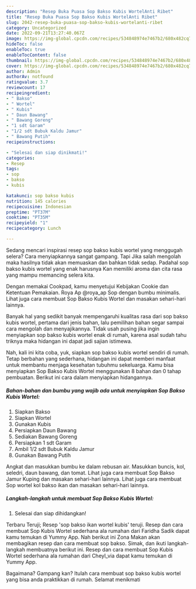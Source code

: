 ```yaml
---
description: "Resep Buka Puasa Sop Bakso Kubis WortelAnti Ribet"
title: "Resep Buka Puasa Sop Bakso Kubis WortelAnti Ribet"
slug: 2042-resep-buka-puasa-sop-bakso-kubis-wortelanti-ribet
category: Uncategorized
date: 2022-09-21T13:27:40.067Z
image: https://img-global.cpcdn.com/recipes/534848974e7467b2/680x482cq70/sop-bakso-kubis-wortel-foto-resep-utama.jpg
hideToc: false
enableToc: true
enableTocContent: false
thumbnail: https://img-global.cpcdn.com/recipes/534848974e7467b2/680x482cq70/sop-bakso-kubis-wortel-foto-resep-utama.jpg
cover: https://img-global.cpcdn.com/recipes/534848974e7467b2/680x482cq70/sop-bakso-kubis-wortel-foto-resep-utama.jpg
author: Admin
authorAv: notfound
ratingvalue: 3.7
reviewcount: 17
recipeingredient:
- " Bakso"
- " Wortel"
- " Kubis"
- " Daun Bawang"
- " Bawang Goreng"
- "1 sdt Garam"
- "1/2 sdt Bubuk Kaldu Jamur"
- " Bawang Putih"
recipeinstructions:

- "Selesai dan siap dinikmati!"
categories:
- Resep
tags:
- sop
- bakso
- kubis

katakunci: sop bakso kubis 
nutrition: 145 calories
recipecuisine: Indonesian
preptime: "PT37M"
cooktime: "PT35M"
recipeyield: "1"
recipecategory: Lunch

---
```



Sedang mencari inspirasi resep sop bakso kubis wortel yang menggugah selera? Cara menyiapkannya sangat gampang. Tapi Jika salah mengolah maka hasilnya tidak akan memuaskan dan bahkan tidak sedap. Padahal sop bakso kubis wortel yang enak harusnya Kan memiliki aroma dan cita rasa yang mampu memancing selera kita.


Dengan memakai Cookpad, kamu menyetujui Kebijakan Cookie dan Ketentuan Pemakaian. Roya Ap @roya_ap Sop dengan bumbu minimalis. Lihat juga cara membuat Sop Bakso Kubis Wortel dan masakan sehari-hari lainnya.

Banyak hal yang sedikit banyak mempengaruhi kualitas rasa dari sop bakso kubis wortel, pertama dari jenis bahan, lalu pemilihan bahan segar sampai cara mengolah dan menyajikannya. Tidak usah pusing jika ingin menyiapkan sop bakso kubis wortel enak di rumah, karena asal sudah tahu triknya maka hidangan ini dapat jadi sajian istimewa.


Nah, kali ini kita coba, yuk, siapkan sop bakso kubis wortel sendiri di rumah. Tetap berbahan yang sederhana, hidangan ini dapat memberi manfaat untuk membantu menjaga kesehatan tubuhmu sekeluarga. Kamu bisa menyiapkan Sop Bakso Kubis Wortel menggunakan 8 bahan dan 0 tahap pembuatan. Berikut ini cara dalam menyiapkan hidangannya.

<!--inarticleads1-->

##### Bahan-bahan dan bumbu yang wajib ada untuk menyiapkan Sop Bakso Kubis Wortel:

1. Siapkan  Bakso
1. Siapkan  Wortel
1. Gunakan  Kubis
1. Persiapkan  Daun Bawang
1. Sediakan  Bawang Goreng
1. Persiapkan 1 sdt Garam
1. Ambil 1/2 sdt Bubuk Kaldu Jamur
1. Gunakan  Bawang Putih


Angkat dan masukkan bumbu ke dalam rebusan air. Masukkan buncis, kol, seledri, daun bawang, dan tomat. Lihat juga cara membuat Sop Bakso Jamur Kuping dan masakan sehari-hari lainnya. Lihat juga cara membuat Sop wortel kol bakso ikan dan masakan sehari-hari lainnya. 

<!--inarticleads2-->

##### Langkah-langkah untuk membuat Sop Bakso Kubis Wortel:


1. Selesai dan siap dihidangkan!

Terbaru Teruji; Resep &#39;sop bakso ikan wortel kubis&#39; teruji. Resep dan cara membuat Sop Kubis Wortel sederhana ala rumahan dari Faridha Sadik dapat kamu temukan di Yummy App. Nah berikut ini Zona Makan akan membagikan resep dan cara membuat sop bakso. Simak, dan ikuti langkah-langkah membuatnya berikut ini. Resep dan cara membuat Sop Kubis Wortel sederhana ala rumahan dari Cheyl_via dapat kamu temukan di Yummy App. 

Bagaimana? Gampang kan? Itulah cara membuat sop bakso kubis wortel yang bisa anda praktikkan di rumah. Selamat menikmati
